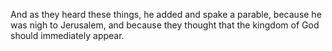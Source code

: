 And as they heard these things, he added and spake a parable, because he was nigh to Jerusalem, and because they thought that the kingdom of God should immediately appear.

